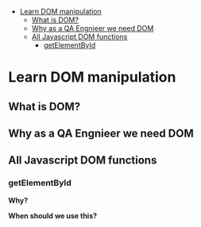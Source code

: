 - [Learn DOM manipulation](#learn-dom-manipulation)
  - [What is DOM?](#what-is-dom)
  - [Why as a QA Engnieer we need DOM](#why-as-a-qa-engnieer-we-need-dom)
  - [All Javascript DOM functions](#all-javascript-dom-functions)
    - [getElementById](#getelementbyid)


# Learn DOM manipulation


## What is DOM?


## Why as a QA Engnieer we need DOM


## All Javascript DOM functions


### getElementById


**Why?**

**When should we use this?**
